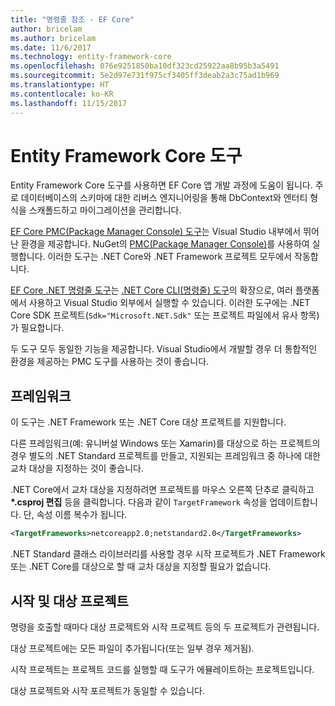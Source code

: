 ```yaml
---
title: "명령줄 참조 - EF Core"
author: bricelam
ms.author: bricelam
ms.date: 11/6/2017
ms.technology: entity-framework-core
ms.openlocfilehash: 076e9251850ba10df323cd25922aa8b95b3a5491
ms.sourcegitcommit: 5e2d97e731f975cf3405ff3deab2a3c75ad1b969
ms.translationtype: HT
ms.contentlocale: ko-KR
ms.lasthandoff: 11/15/2017
---
```

<a name="entity-framework-core-tools"></a>Entity Framework Core 도구
===========================
Entity Framework Core 도구를 사용하면 EF Core 앱 개발 과정에 도움이 됩니다. 주로 데이터베이스의 스키마에 대한 리버스 엔지니어링을 통해 DbContext와 엔터티 형식을 스캐폴드하고 마이그레이션을 관리합니다.

[EF Core PMC(Package Manager Console) 도구][1]는 Visual Studio 내부에서 뛰어난 환경을 제공합니다. NuGet의 [PMC(Package Manager Console)][2]를 사용하여 실행합니다. 이러한 도구는 .NET Core와 .NET Framework 프로젝트 모두에서 작동합니다.

[EF Core .NET 명령줄 도구][3]는 [.NET Core CLI(명령줄) 도구][4]의 확장으로, 여러 플랫폼에서 사용하고 Visual Studio 외부에서 실행할 수 있습니다. 이러한 도구에는 .NET Core SDK 프로젝트(`Sdk="Microsoft.NET.Sdk"` 또는 프로젝트 파일에서 유사 항목)가 필요합니다.

두 도구 모두 동일한 기능을 제공합니다. Visual Studio에서 개발할 경우 더 통합적인 환경을 제공하는 PMC 도구를 사용하는 것이 좋습니다.

<a name="frameworks"></a>프레임워크
----------
이 도구는 .NET Framework 또는 .NET Core 대상 프로젝트를 지원합니다.

다른 프레임워크(예: 유니버설 Windows 또는 Xamarin)를 대상으로 하는 프로젝트의 경우 별도의 .NET Standard 프로젝트를 만들고, 지원되는 프레임워크 중 하나에 대한 교차 대상을 지정하는 것이 좋습니다.

.NET Core에서 교차 대상을 지정하려면 프로젝트를 마우스 오른쪽 단추로 클릭하고 **\*.csproj 편집** 등을 클릭합니다. 다음과 같이 `TargetFramework` 속성을 업데이트합니다. 단, 속성 이름 복수가 됩니다.

``` xml
<TargetFrameworks>netcoreapp2.0;netstandard2.0</TargetFrameworks>
```

.NET Standard 클래스 라이브러리를 사용할 경우 시작 프로젝트가 .NET Framework 또는 .NET Core를 대상으로 할 때 교차 대상을 지정할 필요가 없습니다.

<a name="startup-and-target-projects"></a>시작 및 대상 프로젝트
---------------------------
명령을 호출할 때마다 대상 프로젝트와 시작 프로젝트 등의 두 프로젝트가 관련됩니다.

대상 프로젝트에는 모든 파일이 추가됩니다(또는 일부 경우 제거됨).

시작 프로젝트는 프로젝트 코드를 실행할 때 도구가 에뮬레이트하는 프로젝트입니다.

대상 프로젝트와 시작 포르젝트가 동일할 수 있습니다.


  [1]: powershell.md
  [2]: https://docs.microsoft.com/nuget/tools/package-manager-console
  [3]: dotnet.md
  [4]: https://docs.microsoft.com/dotnet/core/tools/

